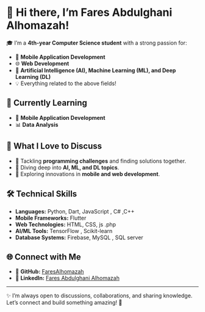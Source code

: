 # 👋 Hi there, I’m **Fares Abdulghani Alhomazah**!

🎓 I’m a **4th-year Computer Science student** with a strong passion for:  
- 📱 **Mobile Application Development**  
- 🌐 **Web Development**  
- 🤖 **Artificial Intelligence (AI), Machine Learning (ML), and Deep Learning (DL)**  
- 💡 Everything related to the above fields!

## 🌱 Currently Learning
- 🚀 **Mobile Application Development**  
- 📊 **Data Analysis**  

## 💬 What I Love to Discuss
- 🤝 Tackling **programming challenges** and finding solutions together.  
- 🧠 Diving deep into **AI, ML, and DL topics**.  
- 🌟 Exploring innovations in **mobile and web development**.  

## 🛠️ Technical Skills
- **Languages:** Python, Dart, JavaScript , C# ,C++ 
- **Mobile Frameworks:** Flutter  
- **Web Technologies:** HTML, CSS, js .php 
- **AI/ML Tools:** TensorFlow , Scikit-learn  
- **Database Systems:** Firebase, MySQL , SQL server  

## 🌐 Connect with Me
- 🔗 **GitHub:** [FaresAlhomazah](https://github.com/FaresAlhomazah)  
- 🔗 **LinkedIn:** [Fares Abdulghani Alhomazah](https://www.linkedin.com/in/fares-abdulghani-alhomazah-6b1802288)  

---

✨ I’m always open to discussions, collaborations, and sharing knowledge. Let’s connect and build something amazing! 🚀  
